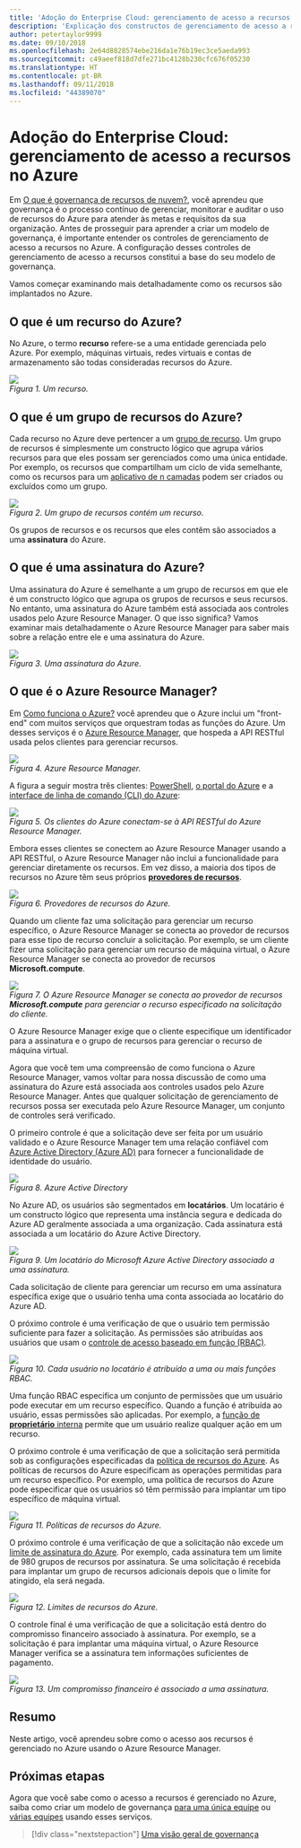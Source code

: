 ```yaml
---
title: 'Adoção do Enterprise Cloud: gerenciamento de acesso a recursos no Azure'
description: 'Explicação dos constructos de gerenciamento de acesso a recursos no Azure: Azure Resource Manager, assinaturas, grupos de recursos e recursos'
author: petertaylor9999
ms.date: 09/10/2018
ms.openlocfilehash: 2e64d8828574ebe216da1e76b19ec3ce5aeda993
ms.sourcegitcommit: c49aeef818d7dfe271bc4128b230cfc676f05230
ms.translationtype: HT
ms.contentlocale: pt-BR
ms.lasthandoff: 09/11/2018
ms.locfileid: "44389070"
---
```

# <a name="enterprise-cloud-adoption-resource-access-management-in-azure"></a>Adoção do Enterprise Cloud: gerenciamento de acesso a recursos no Azure

Em [O que é governança de recursos de nuvem?](what-is-governance.md), você aprendeu que governança é o processo contínuo de gerenciar, monitorar e auditar o uso de recursos do Azure para atender às metas e requisitos da sua organização. Antes de prosseguir para aprender a criar um modelo de governança, é importante entender os controles de gerenciamento de acesso a recursos no Azure. A configuração desses controles de gerenciamento de acesso a recursos constitui a base do seu modelo de governança.

Vamos começar examinando mais detalhadamente como os recursos são implantados no Azure. 

## <a name="what-is-an-azure-resource"></a>O que é um recurso do Azure?

No Azure, o termo **recurso** refere-se a uma entidade gerenciada pelo Azure. Por exemplo, máquinas virtuais, redes virtuais e contas de armazenamento são todas consideradas recursos do Azure.

![](../_images/governance-1-9.png)   
*Figura 1. Um recurso.*

## <a name="what-is-an-azure-resource-group"></a>O que é um grupo de recursos do Azure?

Cada recurso no Azure deve pertencer a um [grupo de recurso](/azure/azure-resource-manager/resource-group-overview#resource-groups). Um grupo de recursos é simplesmente um constructo lógico que agrupa vários recursos para que eles possam ser gerenciados como uma única entidade. Por exemplo, os recursos que compartilham um ciclo de vida semelhante, como os recursos para um [aplicativo de n camadas](/azure/architecture/guide/architecture-styles/n-tier) podem ser criados ou excluídos como um grupo. 

![](../_images/governance-1-10.png)   
*Figura 2. Um grupo de recursos contém um recurso.* 

Os grupos de recursos e os recursos que eles contêm são associados a uma **assinatura** do Azure. 

## <a name="what-is-an-azure-subscription"></a>O que é uma assinatura do Azure?

Uma assinatura do Azure é semelhante a um grupo de recursos em que ele é um constructo lógico que agrupa os grupos de recursos e seus recursos. No entanto, uma assinatura do Azure também está associada aos controles usados pelo Azure Resource Manager. O que isso significa? Vamos examinar mais detalhadamente o Azure Resource Manager para saber mais sobre a relação entre ele e uma assinatura do Azure.

![](../_images/governance-1-11.png)   
*Figura 3. Uma assinatura do Azure.*

## <a name="what-is-azure-resource-manager"></a>O que é o Azure Resource Manager?

Em [Como funciona o Azure?](what-is-azure.md) você aprendeu que o Azure inclui um "front-end" com muitos serviços que orquestram todas as funções do Azure. Um desses serviços é o [Azure Resource Manager](/azure/azure-resource-manager/), que hospeda a API RESTful usada pelos clientes para gerenciar recursos. 

![](../_images/governance-1-12.png)   
*Figura 4. Azure Resource Manager.*

A figura a seguir mostra três clientes: [PowerShell](/powershell/azure/overview), [o portal do Azure](https://portal.azure.com) e a [interface de linha de comando (CLI) do Azure](/cli/azure):

![](../_images/governance-1-13.png)   
*Figura 5. Os clientes do Azure conectam-se à API RESTful do Azure Resource Manager.*

Embora esses clientes se conectem ao Azure Resource Manager usando a API RESTful, o Azure Resource Manager não inclui a funcionalidade para gerenciar diretamente os recursos. Em vez disso, a maioria dos tipos de recursos no Azure têm seus próprios [ **provedores de recursos**](/azure/azure-resource-manager/resource-group-overview#terminology). 

![](../_images/governance-1-14.png)   
*Figura 6. Provedores de recursos do Azure.*

Quando um cliente faz uma solicitação para gerenciar um recurso específico, o Azure Resource Manager se conecta ao provedor de recursos para esse tipo de recurso concluir a solicitação. Por exemplo, se um cliente fizer uma solicitação para gerenciar um recurso de máquina virtual, o Azure Resource Manager se conecta ao provedor de recursos **Microsoft.compute**. 

![](../_images/governance-1-15.png)   
*Figura 7. O Azure Resource Manager se conecta ao provedor de recursos **Microsoft.compute** para gerenciar o recurso especificado na solicitação do cliente.*

O Azure Resource Manager exige que o cliente especifique um identificador para a assinatura e o grupo de recursos para gerenciar o recurso de máquina virtual. 

Agora que você tem uma compreensão de como funciona o Azure Resource Manager, vamos voltar para nossa discussão de como uma assinatura do Azure está associada aos controles usados pelo Azure Resource Manager. Antes que qualquer solicitação de gerenciamento de recursos possa ser executada pelo Azure Resource Manager, um conjunto de controles será verificado. 

O primeiro controle é que a solicitação deve ser feita por um usuário validado e o Azure Resource Manager tem uma relação confiável com [Azure Active Directory (Azure AD)](/azure/active-directory/) para fornecer a funcionalidade de identidade do usuário.

![](../_images/governance-1-16.png)   
*Figura 8. Azure Active Directory*

No Azure AD, os usuários são segmentados em **locatários**. Um locatário é um constructo lógico que representa uma instância segura e dedicada do Azure AD geralmente associada a uma organização. Cada assinatura está associada a um locatário do Azure Active Directory.

![](../_images/governance-1-17.png)   
*Figura 9. Um locatário do Microsoft Azure Active Directory associado a uma assinatura.*

Cada solicitação de cliente para gerenciar um recurso em uma assinatura específica exige que o usuário tenha uma conta associada ao locatário do Azure AD. 

O próximo controle é uma verificação de que o usuário tem permissão suficiente para fazer a solicitação. As permissões são atribuídas aos usuários que usam o [controle de acesso baseado em função (RBAC)](/azure/role-based-access-control/).

![](../_images/governance-1-18.png)   
*Figura 10. Cada usuário no locatário é atribuído a uma ou mais funções RBAC.*

Uma função RBAC especifica um conjunto de permissões que um usuário pode executar em um recurso específico. Quando a função é atribuída ao usuário, essas permissões são aplicadas. Por exemplo, a [função de **proprietário** interna](/azure/role-based-access-control/built-in-roles#owner) permite que um usuário realize qualquer ação em um recurso.

O próximo controle é uma verificação de que a solicitação será permitida sob as configurações especificadas da [política de recursos do Azure](/azure/azure-policy/). As políticas de recursos do Azure especificam as operações permitidas para um recurso específico. Por exemplo, uma política de recursos do Azure pode especificar que os usuários só têm permissão para implantar um tipo específico de máquina virtual.

![](../_images/governance-1-19.png)   
*Figura 11. Políticas de recursos do Azure.*

O próximo controle é uma verificação de que a solicitação não excede um [limite de assinatura do Azure](/azure/azure-subscription-service-limits). Por exemplo, cada assinatura tem um limite de 980 grupos de recursos por assinatura. Se uma solicitação é recebida para implantar um grupo de recursos adicionais depois que o limite for atingido, ela será negada.

![](../_images/governance-1-20.png)   
*Figura 12. Limites de recursos do Azure.* 

O controle final é uma verificação de que a solicitação está dentro do compromisso financeiro associado à assinatura. Por exemplo, se a solicitação é para implantar uma máquina virtual, o Azure Resource Manager verifica se a assinatura tem informações suficientes de pagamento.

![](../_images/governance-1-21.png)   
*Figura 13. Um compromisso financeiro é associado a uma assinatura.*

## <a name="summary"></a>Resumo

Neste artigo, você aprendeu sobre como o acesso aos recursos é gerenciado no Azure usando o Azure Resource Manager.

## <a name="next-steps"></a>Próximas etapas

Agora que você sabe como o acesso a recursos é gerenciado no Azure, saiba como criar um modelo de governança [para uma única equipe](../governance/governance-single-team.md) ou [várias equipes](../governance/governance-multiple-teams.md) usando esses serviços.

> [!div class="nextstepaction"]
> [Uma visão geral de governança](../governance/overview.md)
